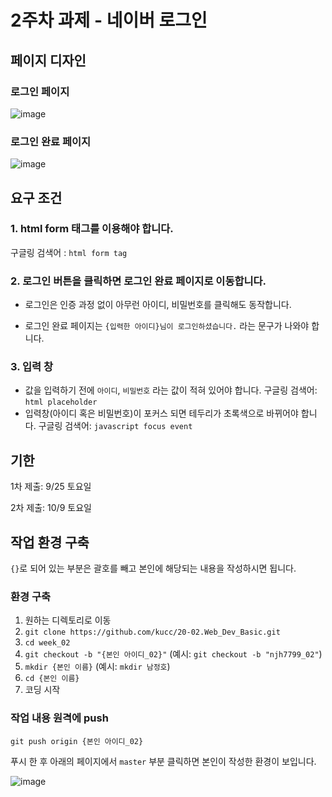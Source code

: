 # 2주차 과제 - 네이버 로그인

## 페이지 디자인

### 로그인 페이지

![image](https://user-images.githubusercontent.com/40619551/93840645-15f30f00-fccc-11ea-9528-a3329ec8fe0d.png)

### 로그인 완료 페이지

![image](https://user-images.githubusercontent.com/40619551/93840943-163fda00-fccd-11ea-9995-ebd498210549.png)





## 요구 조건

### 1. html form 태그를 이용해야 합니다.

구글링 검색어 : `html form tag`

### 2. 로그인 버튼을 클릭하면 로그인 완료 페이지로 이동합니다.

- 로그인은 인증 과정 없이 아무런 아이디, 비밀번호를 클릭해도 동작합니다.

- 로그인 완료 페이지는 `{입력한 아이디}님이 로그인하셨습니다.` 라는 문구가 나와야 합니다. 

### 3. 입력 창

- 값을 입력하기 전에 `아이디`, `비밀번호` 라는 값이 적혀 있어야 합니다. 
  구글링 검색어: `html placeholder`
- 입력창(아이디 혹은 비밀번호)이 포커스 되면 테두리가 초록색으로 바뀌어야 합니다.
  구글링 검색어: `javascript focus event`



## 기한

1차 제출: 9/25 토요일

2차 제출: 10/9 토요일



## 작업 환경 구축

`{}`로 되어 있는 부분은 괄호를 빼고 본인에 해당되는 내용을 작성하시면 됩니다.

### 환경 구축

1. 원하는 디렉토리로 이동
2. `git clone https://github.com/kucc/20-02.Web_Dev_Basic.git`
3. `cd week_02`
4. `git checkout -b "{본인 아이디_02}"` (예시: `git checkout -b "njh7799_02"`)
5. `mkdir {본인 이름}` (예시: `mkdir 남정호`)
6. `cd {본인 이름}`
7. 코딩 시작

### 작업 내용 원격에 push

`git push origin {본인 아이디_02}`

푸시 한 후 아래의 페이지에서 `master` 부분 클릭하면 본인이 작성한 환경이 보입니다. 

![image](https://user-images.githubusercontent.com/40619551/93841617-1e007e00-fccf-11ea-9b54-0771b6b1ecc3.png)
